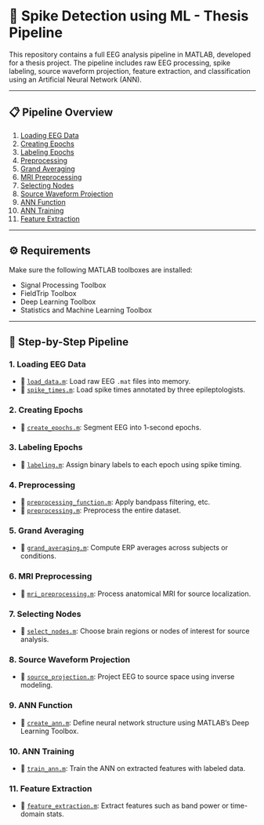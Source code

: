 # 🧠 Spike Detection using ML - Thesis Pipeline

This repository contains a full EEG analysis pipeline in MATLAB, developed for a thesis project. The pipeline includes raw EEG processing, spike labeling, source waveform projection, feature extraction, and classification using an Artificial Neural Network (ANN).

---

## 📋 Pipeline Overview

1. [Loading EEG Data](#1-loading-eeg-data)  
2. [Creating Epochs](#2-creating-epochs)  
3. [Labeling Epochs](#3-labeling-epochs)  
4. [Preprocessing](#4-preprocessing)  
5. [Grand Averaging](#5-grand-averaging)  
6. [MRI Preprocessing](#6-mri-preprocessing)  
7. [Selecting Nodes](#7-selecting-nodes)  
8. [Source Waveform Projection](#8-source-waveform-projection)  
9. [ANN Function](#9-ann-function)  
10. [ANN Training](#10-ann-training)  
11. [Feature Extraction](#11-feature-extraction)  

---

## ⚙️ Requirements

Make sure the following MATLAB toolboxes are installed:

- Signal Processing Toolbox  
- FieldTrip Toolbox  
- Deep Learning Toolbox  
- Statistics and Machine Learning Toolbox  

---

## 🔧 Step-by-Step Pipeline

### 1. Loading EEG Data
- 📄 [`load_data.m`](scripts/load_data.m): Load raw EEG `.mat` files into memory.
- 📄 [`spike_times.m`](scripts/spike_times.m): Load spike times annotated by three epileptologists.

### 2. Creating Epochs
- 📄 [`create_epochs.m`](scripts/create_epochs.m): Segment EEG into 1-second epochs.

### 3. Labeling Epochs
- 📄 [`labeling.m`](scripts/labeling.m): Assign binary labels to each epoch using spike timing.

### 4. Preprocessing
- 📄 [`preprocessing_function.m`](scripts/preprocessing_function.m): Apply bandpass filtering, etc.
- 📄 [`preprocessing.m`](scripts/preprocessing.m): Preprocess the entire dataset.

### 5. Grand Averaging
- 📄 [`grand_averaging.m`](scripts/grand_averaging.m): Compute ERP averages across subjects or conditions.

### 6. MRI Preprocessing
- 📄 [`mri_preprocessing.m`](scripts/mri_preprocessing.m): Process anatomical MRI for source localization.

### 7. Selecting Nodes
- 📄 [`select_nodes.m`](scripts/select_nodes.m): Choose brain regions or nodes of interest for source analysis.

### 8. Source Waveform Projection
- 📄 [`source_projection.m`](scripts/source_projection.m): Project EEG to source space using inverse modeling.

### 9. ANN Function
- 📄 [`create_ann.m`](functions/create_ann.m): Define neural network structure using MATLAB’s Deep Learning Toolbox.

### 10. ANN Training
- 📄 [`train_ann.m`](scripts/train_ann.m): Train the ANN on extracted features with labeled data.

### 11. Feature Extraction
- 📄 [`feature_extraction.m`](scripts/feature_extraction.m): Extract features such as band power or time-domain stats.


